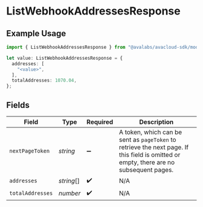 # ListWebhookAddressesResponse

## Example Usage

```typescript
import { ListWebhookAddressesResponse } from "@avalabs/avacloud-sdk/models/components";

let value: ListWebhookAddressesResponse = {
  addresses: [
    "<value>",
  ],
  totalAddresses: 1070.04,
};
```

## Fields

| Field                                                                                                                                  | Type                                                                                                                                   | Required                                                                                                                               | Description                                                                                                                            |
| -------------------------------------------------------------------------------------------------------------------------------------- | -------------------------------------------------------------------------------------------------------------------------------------- | -------------------------------------------------------------------------------------------------------------------------------------- | -------------------------------------------------------------------------------------------------------------------------------------- |
| `nextPageToken`                                                                                                                        | *string*                                                                                                                               | :heavy_minus_sign:                                                                                                                     | A token, which can be sent as `pageToken` to retrieve the next page. If this field is omitted or empty, there are no subsequent pages. |
| `addresses`                                                                                                                            | *string*[]                                                                                                                             | :heavy_check_mark:                                                                                                                     | N/A                                                                                                                                    |
| `totalAddresses`                                                                                                                       | *number*                                                                                                                               | :heavy_check_mark:                                                                                                                     | N/A                                                                                                                                    |